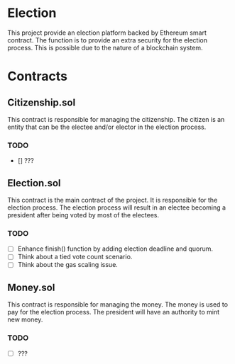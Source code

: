 # Election
This project provide an election platform backed by Ethereum smart contract.
The function is to provide an extra security for the election process.
This is possible due to the nature of a blockchain system.

# Contracts

## Citizenship.sol
This contract is responsible for managing the citizenship.
The citizen is an entity that can be the electee and/or elector in the election process.
### TODO
- [] ???

## Election.sol
This contract is the main contract of the project. 
It is responsible for the election process.
The election process will result in an electee becoming a president after being voted by most of the electees.
### TODO
- [ ] Enhance finish() function by adding election deadline and quorum.
- [ ] Think about a tied vote count scenario.
- [ ] Think about the gas scaling issue.

## Money.sol
This contract is responsible for managing the money.
The money is used to pay for the election process.
The president will have an authority to mint new money.
### TODO
- [ ] ???
